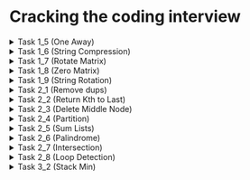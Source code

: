 # Cracking the coding interview

<details>
  <summary> Task 1_5 (One Away) </summary>
  <br>
  
  ```
      One Away: There are three types of edits that can be performed on strings: insert a character,
  remove a character, or replace a character. Given two strings, write a function to check if they are
  one edit (or zero edits) away.
      EXAMPLE
      pale, ple -> true
      pales, pale -> true
      pale, bale -> true
      pale, bake -> false
  ```
  
  </details>
  
  <details>
  <summary> Task 1_6 (String Compression) </summary>
  <br>
  
  ```
String Compression: Implement a method to perform basic string compression using the counts
of repeated characters. For example, the string aabcccccaaa would become a2blc5a3. If the
"compressed" string would not become smaller than the original string, your method should return
the original string. You can assume the string has only uppercase and lowercase letters (a - z).
  ```
  
  </details>
   
  <details>
  <summary> Task 1_7 (Rotate Matrix) </summary>
  <br>
  
  ```
Rotate Matrix: Given an image represented by an NxN matrix, where each pixel in the image is 4
bytes, write a method to rotate the image by 90 degrees. Can you do this in place?
  ```
  
  </details>
  
  <details>
  <summary> Task 1_8 (Zero Matrix) </summary>
  <br>
  
  ```
Zero Matrix: Write an algorithm such that if an element in an MxN matrix is 0, its entire row and
column are set to 0.
  ```
  
  </details>
  
  <details>
  <summary> Task 1_9 (String Rotation) </summary>
  <br>
  
  ```
String Rotation:Assume you have a method isSubstring which checks if one word is a substring
of another. Given two strings, sl and s2, write code to check if s2 is a rotation of sl using only one
call to isSubstring (e.g., "waterbottle" is a rotation of"erbottlewat").
  ```
  
  </details>
  
  <details>
  <summary> Task 2_1 (Remove dups) </summary>
  <br>
  
  ```
Remove Dup: Write code to remove duplicates from an unsorted linked list.
  ```
  
  </details>

  <details>
  <summary> Task 2_2 (Return Kth to Last) </summary>
  <br>
  
  ```
Return Kth to Last: Implement an algorithm to find the kth to last element of a singly linked list.
  ```
  
  </details>
  
  </details>

  <details>
  <summary> Task 2_3 (Delete Middle Node) </summary>
  <br>
  
  ```
Delete Middle Node: Implement an algorithm to delete a node in the middle (i.e., any node but
the first and last node, not necessarily the exact middle) of a singly linked list, given only access to
that node.
EXAMPLE
lnput:the node c from the linked lista->b->c->d->e->f
Result: nothing is returned, but the new linked list looks like a->b->d->e- >f
  ```
  
  </details>

<details>
  <summary> Task 2_4 (Partition) </summary>
  <br>
  
  ```
Partition: Write code to partition a linked list around a value x, such that all nodes less than x come
before all nodes greater than or equal to x. If x is contained within the list, the values of x only need
to be after the elements less than x (see below). The partition element x can appear anywhere in the
"right partition"; it does not need to appear between the left and right partitions.
EXAMPLE
Input:
Output:
3 -> 5 -> 8 -> 5 -> 10 -> 2 -> 1 [partition= 5]
3 -> 1 -> 2 -> 10 -> 5 -> 5 -> 8
  ```
  
  </details>
  
  <details>
  <summary> Task 2_5 (Sum Lists) </summary>
  <br>
  
  ```
Sum Lists: You have two numbers represented by a linked list, where each node contains a single
digit. The digits are stored in reverse order, such that the 1 's digit is at the head of the list. Write a
function that adds the two numbers and returns the sum as a linked list.
EXAMPLE
Input: (7-> 1 -> 6) + (5 -> 9 -> 2).That is,617 + 295.
Output: 2 -> 1 -> 9. That is, 912.
FOLLOW UP
Suppose the digits are stored in forward order. Repeat the above problem.
EXAMPLE
lnput:(6 -> 1 -> 7) + (2 -> 9 -> 5).That is,617 + 295.
Output: 9 - > 1 -> 2. That is, 912.
  ```
  
  </details>
  
  <details>
  <summary> Task 2_6 (Palindrome) </summary>
  <br>
  
  ```
Palindrome: Implement a function to check if a linked list is a palindrome.
  ```
  
  </details>
  
  <details>
  <summary> Task 2_7 (Intersection) </summary>
  <br>
  
  ```
Intersection: Given two (singly) linked lists, determine if the two lists intersect. Return the intersecting
node. Note that the intersection is defined based on reference, not value. That is, if the kth
node of the first linked list is the exact same node (by reference) as the jth node of the second
linked list, then they are intersecting.
```
  
  </details>
  
  <details>
  <summary> Task 2_8 (Loop Detection) </summary>
  <br>
  
  ```
Loop Detection: Given a circular linked list, implement an algorithm that returns the node at the
beginning of the loop.
DEFINITION
Circular linked list: A (corrupt) linked list in which a node's next pointer points to an earlier node, so
as to make a loop in the linked list.
EXAMPLE
Input: A -> B -> C - > D -> E -> C [the same C as earlier]
Output: C
```
  
  </details>
  
  <details>
  <summary> Task 3_2 (Stack Min) </summary>
  <br>
  
  ```
Stack Min: How would you design a stack which, in addition to push and pop, has a function min
which returns the minimum element? Push, pop and min should all operate in 0(1) time.
```
  
  </details>


